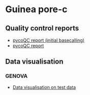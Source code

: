 # Guinea pore-c

## Quality control reports

- [pycoQC report (initial basecalling)](./results/03_initial_qc/pycoqc/pycoqc_initial_basecalling.html)
- [pycoQC report](./results/03_initial_qc/pycoqc/pycoqc.html)

## Data visualisation

### GENOVA

- [Data visualisation on test data](./scripts/06_data_visualisation/data_visualisation.html)
